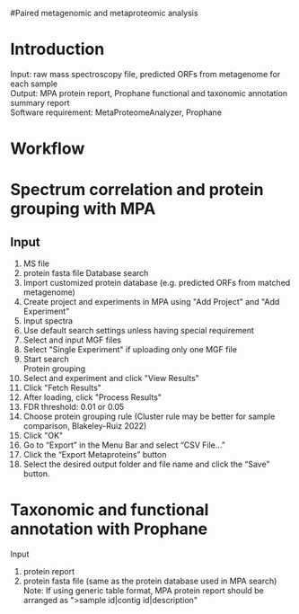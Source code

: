 #Paired metagenomic and metaproteomic analysis

# Introduction
Input: raw mass spectroscopy file, predicted ORFs from metagenome for each sample \
Output: MPA protein report, Prophane functional and taxonomic annotation summary report \
Software requirement: MetaProteomeAnalyzer, Prophane

# Workflow

# Spectrum correlation and protein grouping with MPA
## Input
  1. MS file
  2. protein fasta file 
Database search
  1. Import customized protein database (e.g. predicted ORFs from matched metagenome)
  2. Create project and experiments in MPA using "Add Project" and "Add Experiment"
  3. Input spectra
  4. Use default search settings unless having special requirement
  5. Select and input MGF files
  6. Select "Single Experiment" if uploading only one MGF file
  7. Start search \
Protein grouping
  1. Select and experiment and click "View Results"
  2. Click "Fetch Results"
  3. After loading, click "Process Results"
  4. FDR threshold: 0.01 or 0.05
  5. Choose protein grouping rule (Cluster rule may be better for sample comparison, Blakeley-Ruiz 2022)
  6. Click "OK"
  7. Go to “Export” in the Menu Bar and select “CSV File...”
  8. Click the “Export Metaproteins” button
  9. Select the desired output folder and file name and click the “Save” button.

# Taxonomic and functional annotation with Prophane
Input
  1. protein report 
  2. protein fasta file (same as the protein database used in MPA search) \
Note: If using generic table format, MPA protein report should be arranged as ">sample id|contig id|description"
